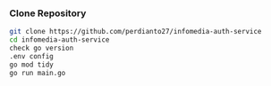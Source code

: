 ### Clone Repository
```bash
git clone https://github.com/perdianto27/infomedia-auth-service
cd infomedia-auth-service
check go version
.env config
go mod tidy
go run main.go
